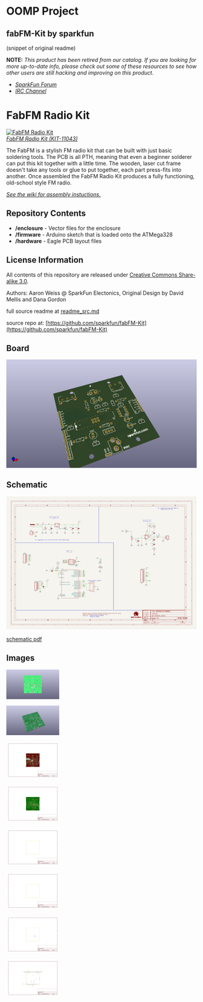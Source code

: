 # OOMP Project  
## fabFM-Kit  by sparkfun  
  
(snippet of original readme)  
  
**NOTE:** *This product has been retired from our catalog. If you are looking for more up-to-date info, please check out some of these resources to see how other users are still hacking and improving on this product.*  
* *[SparkFun Forum](https://forum.sparkfun.com/)*  
* *[IRC Channel](https://www.sparkfun.com/news/263)*  
  
FabFM Radio Kit  
===============  
  
[![FabFM Radio Kit](https://dlnmh9ip6v2uc.cloudfront.net/images/products/1/1/0/4/3/11043-09_medium.jpg)    
*FabFM Radio Kit (KIT-11043)*](https://www.sparkfun.com/products/11043)  
  
The FabFM is a stylish FM radio kit that can be built with just basic soldering tools. The PCB is all PTH, meaning that even a beginner solderer can put this kit together with a little time. The wooden, laser cut frame doesn't take any tools or glue to put together, each part press-fits into another. Once assembled the FabFM Radio Kit produces a fully functioning, old-school style FM radio.  
  
[*See the wiki for assembly instuctions.*](https://github.com/sparkfun/fabFM-Kit/wiki)  
  
Repository Contents  
-------------------  
  
* **/enclosure** - Vector files for the enclosure  
* **/firmware** - Arduino sketch that is loaded onto the ATMega328  
* **/hardware** - Eagle PCB layout files  
  
License Information  
-------------------  
  
All contents of this repository are released under [Creative Commons Share-alike 3.0](http://creativecommons.org/licenses/by-sa/3.0/).  
  
Authors: Aaron Weiss @ SparkFun Electonics, Original Design by David Mellis and Dana Gordon  
  
  full source readme at [readme_src.md](readme_src.md)  
  
source repo at: [https://github.com/sparkfun/fabFM-Kit](https://github.com/sparkfun/fabFM-Kit)  
## Board  
  
[![working_3d.png](working_3d_600.png)](working_3d.png)  
## Schematic  
  
[![working_schematic.png](working_schematic_600.png)](working_schematic.png)  
  
[schematic pdf](working_schematic.pdf)  
## Images  
  
[![working_3D_bottom.png](working_3D_bottom_140.png)](working_3D_bottom.png)  
  
[![working_3D_top.png](working_3D_top_140.png)](working_3D_top.png)  
  
[![working_assembly_page_01.png](working_assembly_page_01_140.png)](working_assembly_page_01.png)  
  
[![working_assembly_page_02.png](working_assembly_page_02_140.png)](working_assembly_page_02.png)  
  
[![working_assembly_page_03.png](working_assembly_page_03_140.png)](working_assembly_page_03.png)  
  
[![working_assembly_page_04.png](working_assembly_page_04_140.png)](working_assembly_page_04.png)  
  
[![working_assembly_page_05.png](working_assembly_page_05_140.png)](working_assembly_page_05.png)  
  
[![working_assembly_page_06.png](working_assembly_page_06_140.png)](working_assembly_page_06.png)  
